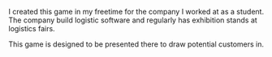 I created this game in my freetime for the company I worked at as a student.
The company build logistic software and regularly has exhibition stands at logistics fairs.

This game is designed to be presented there to draw potential customers in.

